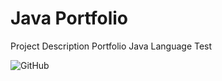# Java Portfolio
Project Description
Portfolio Java Language
Test

![GitHub](https://img.shields.io/github/license/offioss/portfolio-java)
